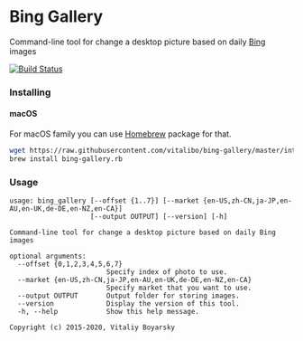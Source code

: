 # Bing Gallery

Command-line tool for change a desktop picture based on daily [Bing](https://www.bing.com) images

[![Build Status](https://travis-ci.org/vitalibo/bing-gallery.svg?branch=master)](https://travis-ci.org/vitalibo/bing-gallery)

### Installing
#### macOS

For macOS family you can use [Homebrew](https://brew.sh) package for that.

```bash
wget https://raw.githubusercontent.com/vitalibo/bing-gallery/master/integration/brew/bing-gallery.rb
brew install bing-gallery.rb
```

### Usage

```text
usage: bing_gallery [--offset {1..7}] [--market {en-US,zh-CN,ja-JP,en-AU,en-UK,de-DE,en-NZ,en-CA}] 
                    [--output OUTPUT] [--version] [-h]

Command-line tool for change a desktop picture based on daily Bing images

optional arguments:
  --offset {0,1,2,3,4,5,6,7}
                        Specify index of photo to use.
  --market {en-US,zh-CN,ja-JP,en-AU,en-UK,de-DE,en-NZ,en-CA}
                        Specify market that you want to use.
  --output OUTPUT       Output folder for storing images.
  --version             Display the version of this tool.
  -h, --help            Show this help message.

Copyright (c) 2015-2020, Vitaliy Boyarsky
```
